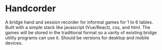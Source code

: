 # Handcorder
A bridge hand and session recorder for informal games for 1 to 6 tables. Built with a simple stack like javascript (Vue/React), css, and html. The games will be stored in the traditional format so a varity of exixting bridge utility programs can use it. Should be versions for desktop and mobile devices.

